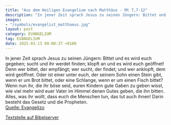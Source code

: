 ```yaml
---
title: "Aus dem Heiligen Evangelium nach Matthäus - Mt 7,7-12"
description: "In jener Zeit sprach Jesus zu seinen Jüngern: Bittet und es wird euch gegeben; sucht und ihr werdet finden; klopft an und es wird euch geöffnet! Denn wer bittet, der empfängt; wer sucht, der findet; und wer anklopft, dem wird geöffnet. Oder ist einer unter euch, der seinem Sohn e...."
images:
- "/symbols/evangelist_matthaeus.jpg"
layout: post
category: EVANGELIUM
tag: EVANGELIUM
date: 2025-03-13 09:00:37 +0100
---
```

In jener Zeit sprach Jesus zu seinen Jüngern: Bittet und es wird euch gegeben; sucht und ihr werdet finden; klopft an und es wird euch geöffnet!
Denn wer bittet, der empfängt; wer sucht, der findet; und wer anklopft, dem wird geöffnet.
Oder ist einer unter euch, der seinem Sohn einen Stein gibt, wenn er um Brot bittet,
oder eine Schlange, wenn er um einen Fisch bittet?
Wenn nun ihr, die ihr böse seid, euren Kindern gute Gaben zu geben wisst, wie viel mehr wird euer Vater im Himmel denen Gutes geben, die ihn bitten.<!--more-->
Alles, was ihr wollt, dass euch die Menschen tun, das tut auch ihnen! Darin besteht das Gesetz und die Propheten.<br>
[Quelle: Evangelizo](https://evangeliumtagfuertag.org/DE/gospel)

[Textstelle auf Bibelserver](https://www.bibleserver.com/EU/Matthäus7,7-12)
